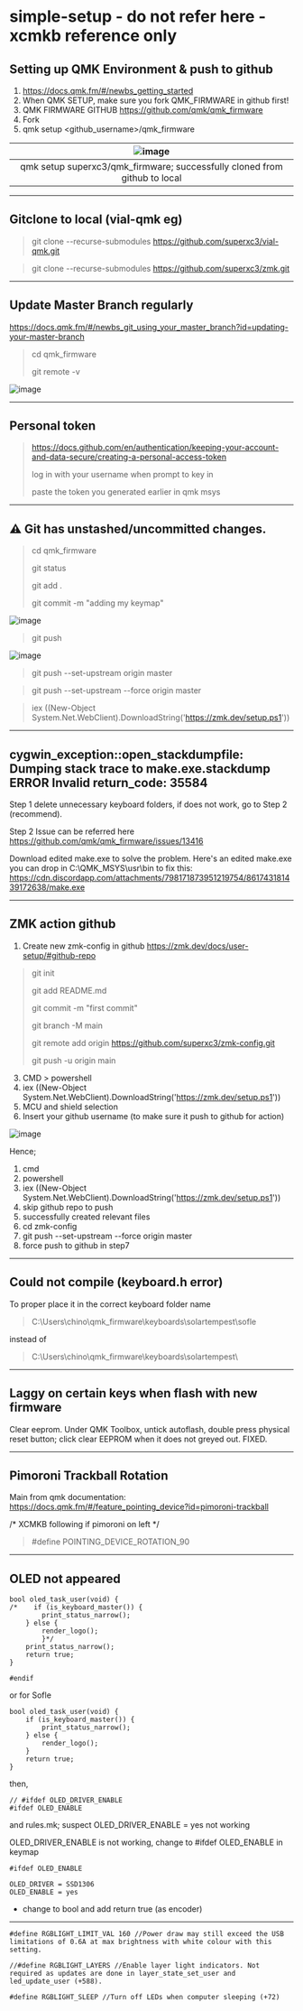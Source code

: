 # simple-setup - do not refer here - xcmkb reference only

## Setting up QMK Environment & push to github
1. https://docs.qmk.fm/#/newbs_getting_started
2. When QMK SETUP, make sure you fork QMK_FIRMWARE in github first!
3. QMK FIRMWARE GITHUB https://github.com/qmk/qmk_firmware
4. Fork
5. qmk setup <github_username>/qmk_firmware

|![image](https://user-images.githubusercontent.com/79617315/156263094-8f47d615-f63e-4930-85e6-6b13e366a2d5.png)|
|:--:|
|qmk setup superxc3/qmk_firmware; successfully cloned from github to local|

---
## Gitclone to local (vial-qmk eg)
> git clone --recurse-submodules https://github.com/superxc3/vial-qmk.git

> git clone --recurse-submodules https://github.com/superxc3/zmk.git

---
## Update Master Branch regularly
https://docs.qmk.fm/#/newbs_git_using_your_master_branch?id=updating-your-master-branch

 > cd qmk_firmware
 > 
 > git remote -v
 
![image](https://user-images.githubusercontent.com/79617315/156263488-c43c2600-6abf-41ef-8c17-2968902f718f.png)

---
## Personal token
> https://docs.github.com/en/authentication/keeping-your-account-and-data-secure/creating-a-personal-access-token
> 
> log in with your username when prompt to key in
> 
> paste the token you generated earlier in qmk msys
---
## ⚠ Git has unstashed/uncommitted changes.
> cd qmk_firmware
> 
> git status
> 
> git add .
> 
> git commit -m "adding my keymap"

![image](https://user-images.githubusercontent.com/79617315/156268287-45eb39a9-5243-4c56-8974-9da376a96d0e.png)

> git push

![image](https://user-images.githubusercontent.com/79617315/156268371-0da625ac-73a1-4f1b-a97b-1774786efec6.png)

> git push --set-upstream origin master

> git push --set-upstream --force origin master

> iex ((New-Object System.Net.WebClient).DownloadString('https://zmk.dev/setup.ps1'))

---
## cygwin_exception::open_stackdumpfile: Dumping stack trace to make.exe.stackdump ERROR Invalid return_code: 35584
Step 1 delete unnecessary keyboard folders, if does not work, go to Step 2 (recommend).

Step 2 Issue can be referred here https://github.com/qmk/qmk_firmware/issues/13416

Download edited make.exe to solve the problem. Here's an edited make.exe you can drop in C:\QMK_MSYS\usr\bin to fix this: https://cdn.discordapp.com/attachments/798171873951219754/861743181439172638/make.exe

---
## ZMK action github
1. Create new zmk-config in github https://zmk.dev/docs/user-setup/#github-repo

> git init
> 
> git add README.md
> 
> git commit -m "first commit"
> 
> git branch -M main
> 
> git remote add origin https://github.com/superxc3/zmk-config.git
> 
> git push -u origin main

3. CMD > powershell
4. iex ((New-Object System.Net.WebClient).DownloadString('https://zmk.dev/setup.ps1'))
5. MCU and shield selection
6. Insert your github username (to make sure it push to github for action)

![image](https://user-images.githubusercontent.com/79617315/156279207-8d3812c1-6fde-43b2-a3d9-fc532feecd48.png)

Hence;

1. cmd
2. powershell
3. iex ((New-Object System.Net.WebClient).DownloadString('https://zmk.dev/setup.ps1'))
4. skip github repo to push
5. successfully created relevant files
6. cd zmk-config
7. git push --set-upstream --force origin master
8. force push to github in step7

---
## Could not compile (keyboard.h error)

To proper place it in the correct keyboard folder name

> C:\Users\chino\qmk_firmware\keyboards\solartempest\sofle

instead of 
> C:\Users\chino\qmk_firmware\keyboards\solartempest\

---
## Laggy on certain keys when flash with new firmware

Clear eeprom. Under QMK Toolbox, untick autoflash, double press physical reset button; click clear EEPROM when it does not greyed out. FIXED.


---

## Pimoroni Trackball Rotation
Main from qmk documentation: https://docs.qmk.fm/#/feature_pointing_device?id=pimoroni-trackball

/* XCMKB following if pimoroni on left */
> #define POINTING_DEVICE_ROTATION_90

---

## OLED not appeared 
~~~
bool oled_task_user(void) {
/*    if (is_keyboard_master()) {
        print_status_narrow();
    } else {
        render_logo();
		}*/
	print_status_narrow();
    return true; 
}

#endif
~~~

or for Sofle

~~~
bool oled_task_user(void) {
    if (is_keyboard_master()) {
        print_status_narrow();
    } else {
        render_logo();
    }
    return true; 
}
~~~

then, 
~~~
// #ifdef OLED_DRIVER_ENABLE
#ifdef OLED_ENABLE
~~~

and rules.mk; suspect OLED_DRIVER_ENABLE = yes not working

OLED_DRIVER_ENABLE is not working, change to #ifdef OLED_ENABLE in keymap

~~~
#ifdef OLED_ENABLE
~~~

~~~
OLED_DRIVER = SSD1306
OLED_ENABLE = yes
~~~



* change to bool and add return true (as encoder)

---
~~~
#define RGBLIGHT_LIMIT_VAL 160 //Power draw may still exceed the USB limitations of 0.6A at max brightness with white colour with this setting.
~~~

~~~
//#define RGBLIGHT_LAYERS //Enable layer light indicators. Not required as updates are done in layer_state_set_user and led_update_user (+588).
~~~

~~~
#define RGBLIGHT_SLEEP //Turn off LEDs when computer sleeping (+72)
~~~

